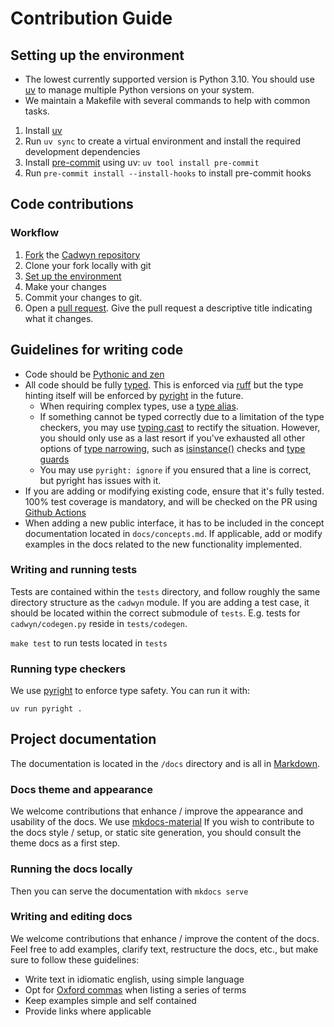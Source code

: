 # Contribution Guide

## Setting up the environment

* The lowest currently supported version is Python 3.10. You should use
[uv](https://docs.astral.sh/uv/) to manage multiple Python
versions on your system.
* We maintain a Makefile with several commands to help with common tasks.

1. Install [uv](https://docs.astral.sh/uv/)
2. Run `uv sync` to create a virtual environment and install the required development dependencies
3. Install [pre-commit](https://pre-commit.com/) using uv: `uv tool install pre-commit`
4. Run `pre-commit install --install-hooks` to install pre-commit hooks

## Code contributions

### Workflow

1. [Fork](https://github.com/zmievsa/cadwyn/fork) the [Cadwyn repository](https://github.com/zmievsa/cadwyn)
2. Clone your fork locally with git
3. [Set up the environment](#setting-up-the-environment)
4. Make your changes
5. Commit your changes to git.
6. Open a [pull request](https://docs.github.com/en/pull-requests). Give the pull request a descriptive title indicating what it changes.

## Guidelines for writing code

* Code should be [Pythonic and zen](https://peps.python.org/pep-0020/)
* All code should be fully [typed](https://peps.python.org/pep-0484/). This is enforced via [ruff](https://github.com/astral-sh/ruff) but the type hinting itself will be enforced by [pyright](https://github.com/microsoft/pyright/) in the future.
  * When requiring complex types, use a [type alias](https://docs.python.org/3/library/typing.html#type-aliases).
  * If something cannot be typed correctly due to a limitation of the type checkers, you may use [typing.cast](https://docs.python.org/3/library/typing.html#typing.cast) to rectify the situation. However, you should only use as a last resort if you've exhausted all other options of [type narrowing](https://mypy.readthedocs.io/en/stable/type_narrowing.html), such as [isinstance()](https://docs.python.org/3/library/functions.html#isinstance) checks and [type guards](https://docs.python.org/3/library/typing.html#typing.TypeGuard)
  * You may use `pyright: ignore` if you ensured that a line is correct, but pyright has issues with it.
* If you are adding or modifying existing code, ensure that it's fully tested. 100% test coverage is mandatory, and will be checked on the PR using [Github Actions](https://github.com/features/actions)
* When adding a new public interface, it has to be included in the concept documentation located in `docs/concepts.md`. If applicable, add or modify examples in the docs related to the new functionality implemented.

### Writing and running tests

Tests are contained within the `tests` directory, and follow roughly the same
directory structure as the `cadwyn` module. If you are adding a test
case, it should be located within the correct submodule of `tests`. E.g.
tests for `cadwyn/codegen.py` reside in `tests/codegen`.

`make test` to run tests located in `tests`

### Running type checkers

We use [pyright](https://github.com/microsoft/pyright/) to enforce type safety.
You can run it with:

`uv run pyright .`

## Project documentation

The documentation is located in the `/docs` directory and is all in
[Markdown](https://www.markdownguide.org/).

### Docs theme and appearance

We welcome contributions that enhance / improve the appearance and usability of the docs. We use [mkdocs-material](https://squidfunk.github.io/mkdocs-material/) If you wish to contribute to the docs style / setup, or static site generation, you should consult the theme docs as a first step.

### Running the docs locally

Then you can serve the documentation with `mkdocs serve`

### Writing and editing docs

We welcome contributions that enhance / improve the content of the docs. Feel free to add examples, clarify text, restructure the docs, etc., but make sure to follow these guidelines:

* Write text in idiomatic english, using simple language
* Opt for [Oxford commas](https://en.wikipedia.org/wiki/Serial_comma) when listing a series of terms
* Keep examples simple and self contained
* Provide links where applicable
